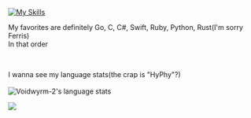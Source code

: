 [![My Skills](https://skillicons.dev/icons?i=go,cs,swift,ruby,ts,git,kotlin,py,rust,js,html,css,lua,asm)](https://skillicons.dev)
<br>

My favorites are definitely Go, C, C#, Swift, Ruby, Python, Rust(I'm sorry Ferris)<br>
In that order

<br>

I wanna see my language stats(the crap is "HyPhy"?)<br><br>
![Voidwyrm-2's language stats](https://github-readme-stats.vercel.app/api/top-langs/?username=voidwyrm-2&layout=compact&theme=synthwave&langs_count=20)


<p align="left">
	<img src="https://raw.githubusercontent.com/catppuccin/catppuccin/main/assets/footers/gray0_ctp_on_line.svg?sanitize=true" />
</p>
<!--https://github.com/catppuccin-->
